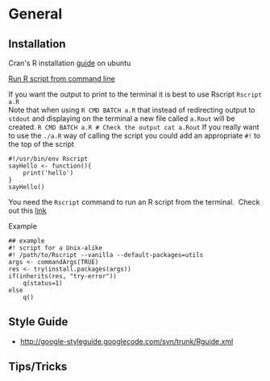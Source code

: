 # General #

## Installation ##

Cran's R installation [guide](https://cran.r-project.org/bin/linux/ubuntu/README) on ubuntu

[Run R script from command line](http://stackoverflow.com/questions/18306362/run-r-script-from-command-line) 

If you want the output to print to the terminal it is best to use Rscript `Rscript a.R`  
Note that when using `R CMD BATCH a.R` that instead of redirecting output to `stdout` and displaying on the terminal a new file called `a.Rout` will be created.
```R CMD BATCH a.R # Check the output cat a.Rout```
If you really want to use the `./a.R` way of calling the script you could add an appropriate `#!` to the top of the script
```
#!/usr/bin/env Rscript 
sayHello <- function(){ 
	print('hello') 
} 
sayHello() 
```

You need the `Rscript` command to run an R script from the terminal. 
Check out this [link](http://stat.ethz.ch/R-manual/R-devel/library/utils/html/Rscript.html)  

Example 
``` 
## example 
#! script for a Unix-alike 
#! /path/to/Rscript --vanilla --default-packages=utils 
args <- commandArgs(TRUE) 
res <- try(install.packages(args)) 
if(inherits(res, "try-error")) 
	q(status=1) 
else 
	q()
```
## Style Guide ##

* http://google-styleguide.googlecode.com/svn/trunk/Rguide.xml

## Tips/Tricks ##